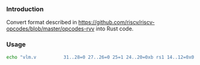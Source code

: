 ### Introduction
Convert format described in https://github.com/riscv/riscv-opcodes/blob/master/opcodes-rvv into Rust code.

### Usage
```bash
echo "vlm.v          31..28=0 27..26=0 25=1 24..20=0xb rs1 14..12=0x0  vd 6..0=0x07" | cargo run
```
